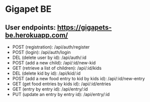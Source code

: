 # Gigapet BE

## User endpoints: https://gigapets-be.herokuapp.com/

- POST (registration): /api/auth/register
- POST (login): /api/auth/login
- DEL (delete user by id): /api/auth/:id 
- POST (add a new child): /api/:id/new-kid
- GET (retrieve a list of children): /api/:id/kids
- DEL (delete kid by id): /api/kid/:id
- POST (add a new food entry to kid by kids id): 
	/api/:id/new-entry
- GET (get food entries by kids id): /api/:id/entries
- GET (entry by entry id): /api/entry/:id
- PUT (update an entry by entry id): /api/entry/:id